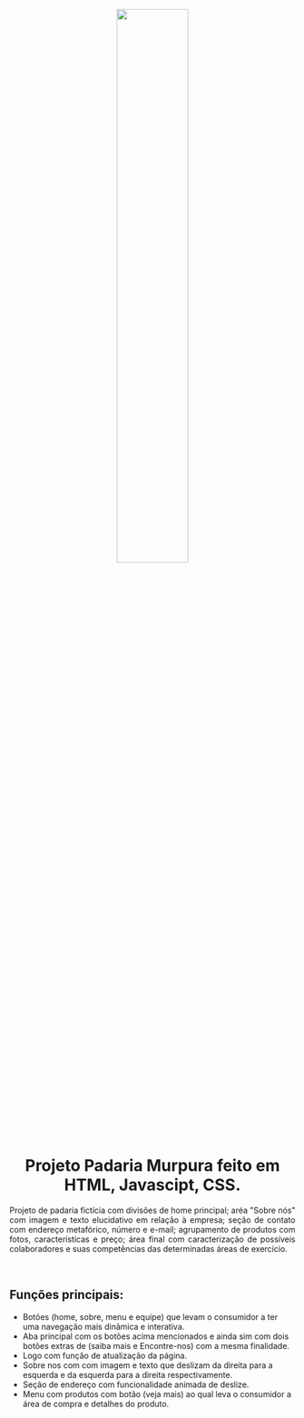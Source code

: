 <p align="center">
<img  src="https://i.postimg.cc/t7QwvL7z/logo.png" width="50%">
</p>
<br>
<h1 align="center" color="red"> Projeto Padaria Murpura feito em HTML, Javascipt, CSS. </h1>

<p align="justify">Projeto de padaria fictícia com divisões de home principal; aréa "Sobre nós" com imagem e texto elucidativo em relação à empresa; seção de contato com endereço metafórico, número e e-mail; agrupamento de produtos com fotos, características e preço; área final com caracterização de possíveis colaboradores e suas competências das determinadas áreas de exercício.</p>
<br>

<h2>Funções principais:</h2>
<ul>
<li>Botões (home, sobre, menu e equipe) que levam o consumidor a ter uma navegação mais dinâmica e interativa.</li>
<li>Aba principal com os botões acima mencionados e ainda sim com dois botões extras de (saiba mais e Encontre-nos) com a mesma finalidade.</li>
<li>Logo com função de atualização da página.</li>
<li>Sobre nos com com imagem e texto que deslizam da direita para a esquerda e da esquerda para a direita respectivamente.</li>
<li>Seção de endereço com funcionalidade animada de deslize.</li>
<li>Menu com produtos com botão (veja mais) ao qual leva o consumidor a área de compra e detalhes do produto.</li>
</ul>
<br>

